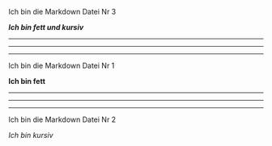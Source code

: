 Ich bin die Markdown Datei Nr 3

***Ich bin fett und kursiv***

---
---
---
Ich bin die Markdown Datei Nr 1

**Ich bin fett**

---
---
---
Ich bin die Markdown Datei Nr 2

*Ich bin kursiv*
